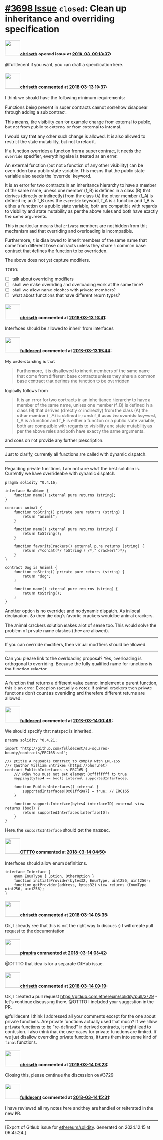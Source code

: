# [\#3698 Issue](https://github.com/ethereum/solidity/issues/3698) `closed`: Clean up inheritance and overriding specification

#### <img src="https://avatars.githubusercontent.com/u/9073706?v=4" width="50">[chriseth](https://github.com/chriseth) opened issue at [2018-03-09 13:37](https://github.com/ethereum/solidity/issues/3698):

@fulldecent if you want, you can draft a specification here.

#### <img src="https://avatars.githubusercontent.com/u/9073706?v=4" width="50">[chriseth](https://github.com/chriseth) commented at [2018-03-13 10:37](https://github.com/ethereum/solidity/issues/3698#issuecomment-372620726):

I think we should have the following minimum requirements:

Functions being present in super contracts cannot somehow disappear through adding a sub contract.

This means, the visibility can for example change from external to public, but not from public to external or from external to internal.

I would say that any other such change is allowed. It is also allowed to restrict the state mutability, but not to relax it.

If a function overrides a function from a super contract, it needs the `override` specifier, everything else is treated as an error.

An external function (but not a function of any other visibility) can be overridden by a public state variable. This means that the public state variable also needs the 'override' keyword.

It is an error for two contracts in an inheritance hierarchy to have a member of the same name, unless one member (f_B) is defined in a class (B) that derives (directly or indirectly) from the class (A) the other member (f_A) is defined in; and: f_B uses the `override` keyword, f_A is a function and f_B is either a function or a public state variable, both are compatible with regards to visibility and state mutability as per the above rules and both have exactly the same arguments. 

This in particular means that `private` members are not hidden from this mechanism and that overriding and overloading is incompatible.

Furthermore, it is disallowed to inherit members of the same name that come from different base contracts unless they share a common base contract that defines the function to be overridden.

The above does not yet capture modifiers.

TODO:

 - [ ] talk about overriding modifiers
 - [ ] shall we make overriding and overloading work at the same time?
 - [ ] shall we allow name clashes with private members?
 - [ ] what about functions that have different return types?

#### <img src="https://avatars.githubusercontent.com/u/9073706?v=4" width="50">[chriseth](https://github.com/chriseth) commented at [2018-03-13 10:41](https://github.com/ethereum/solidity/issues/3698#issuecomment-372622072):

Interfaces should be allowed to inherit from interfaces.

#### <img src="https://avatars.githubusercontent.com/u/382183?u=499298f335f6f4f2b2498c3510275590dd8e67fc&v=4" width="50">[fulldecent](https://github.com/fulldecent) commented at [2018-03-13 19:44](https://github.com/ethereum/solidity/issues/3698#issuecomment-372794028):

My understanding is that

> Furthermore, it is disallowed to inherit members of the same name that come from different base contracts unless they share a common base contract that defines the function to be overridden.

logically follows from

> It is an error for two contracts in an inheritance hierarchy to have a member of the same name, unless one member (f_B) is defined in a class (B) that derives (directly or indirectly) from the class (A) the other member (f_A) is defined in; and: f_B uses the override keyword, f_A is a function and f_B is either a function or a public state variable, both are compatible with regards to visibility and state mutability as per the above rules and both have exactly the same arguments.

and does on not provide any further prescription.

---

Just to clarify, currently all functions are called with dynamic dispatch. 

---

Regarding private functions, I am not sure what the best solution is. Currently we have overrideable with dynamic dispatch.

```solidity
pragma solidity ^0.4.16;

interface HasAName {
    function name() external pure returns (string);
}

contract Animal {
    function toString() private pure returns (string) {
        return "animal";
    }
    
    function name() external pure returns (string) {
        return toString();
    }
    
    function favoriteCrackers() external pure returns (string) {
        return /*concat(*/ toString() /*," crackers")*/;
    }
}

contract Dog is Animal {
    function toString() private pure returns (string) {
        return "dog";
    }
    
    function name() external pure returns (string) {
        return toString();
    }
}
```

Another option is no overrides and no dynamic dispatch. As in local declaration. So then the dog's favorite crackers would be animal crackers.

The animal crackers solution makes a lot of sense too. This would solve the problem of private name clashes (they are allowed).

---

If you can override modifiers, then virtual modifiers should be allowed.

---

Can you please link to the overloading proposal? Yes, overloading is orthogonal to overriding. Because the fully qualified name for functions is the function selector.

---

A function that returns a different value cannot implement a parent function, this is an error. Exception (actually a note): if animal crackers then private functions don't count as overriding and therefore different returns are allowed.

#### <img src="https://avatars.githubusercontent.com/u/382183?u=499298f335f6f4f2b2498c3510275590dd8e67fc&v=4" width="50">[fulldecent](https://github.com/fulldecent) commented at [2018-03-14 00:49](https://github.com/ethereum/solidity/issues/3698#issuecomment-372867979):

We should specify that natspec is inherited.

```
pragma solidity ^0.4.21;

import "http://github.com/fulldecent/su-squares-bounty/contracts/ERC165.sol";

/// @title A reusable contract to comply with ERC-165
/// @author William Entriken (https://phor.net)
contract PublishInterfaces is ERC165 {
    /// @dev You must not set element 0xffffffff to true
    mapping(bytes4 => bool) internal supportedInterfaces;

    function PublishInterfaces() internal {
        supportedInterfaces[0x01ffc9a7] = true; // ERC165
    }

    function supportsInterface(bytes4 interfaceID) external view returns (bool) {
        return supportedInterfaces[interfaceID];
    }
}
```

Here, the `supportsInterface` should get the natspec.

#### <img src="https://avatars.githubusercontent.com/u/9601008?u=9efd0adfccd16b218a02dcfacc5d23e23529c642&v=4" width="50">[OTTTO](https://github.com/OTTTO) commented at [2018-03-14 04:50](https://github.com/ethereum/solidity/issues/3698#issuecomment-372903897):

Interfaces should allow enum definitions.
```
interface Interface {
    enum EnumType { Option, OtherOption } 
    function initiateProvider(bytes32, EnumType, uint256, uint256);
    function getProvider(address, bytes32) view returns (EnumType, uint256, uint256);
}
```

#### <img src="https://avatars.githubusercontent.com/u/9073706?v=4" width="50">[chriseth](https://github.com/chriseth) commented at [2018-03-14 08:35](https://github.com/ethereum/solidity/issues/3698#issuecomment-372942901):

Ok, I already see that this is not the right way to discuss :)
I will create  pull request to the documentation.

#### <img src="https://avatars.githubusercontent.com/u/44281?u=19789513178700ad73a6cf535a40fbbfdc1ad615&v=4" width="50">[pirapira](https://github.com/pirapira) commented at [2018-03-14 08:42](https://github.com/ethereum/solidity/issues/3698#issuecomment-372944703):

@OTTTO that idea is for a separate GitHub issue.

#### <img src="https://avatars.githubusercontent.com/u/9073706?v=4" width="50">[chriseth](https://github.com/chriseth) commented at [2018-03-14 09:19](https://github.com/ethereum/solidity/issues/3698#issuecomment-372954310):

Ok, I created a pull request https://github.com/ethereum/solidity/pull/3729 - let's continue discussing there. @OTTTO I included your suggestion in the PR.

@fulldecent I think I addressed all your comments except for the one about private functions. Are private functions actually used that much? If we allow ``private`` functions to be "re-defined" in derived contracts, it might lead to confusion. I also think that the use-cases for private functions are limited. If we just disallow overriding private functions, it turns them into some kind of ``final`` functions.

#### <img src="https://avatars.githubusercontent.com/u/9073706?v=4" width="50">[chriseth](https://github.com/chriseth) commented at [2018-03-14 09:23](https://github.com/ethereum/solidity/issues/3698#issuecomment-372955367):

Closing this, please continue the discussion on #3729

#### <img src="https://avatars.githubusercontent.com/u/382183?u=499298f335f6f4f2b2498c3510275590dd8e67fc&v=4" width="50">[fulldecent](https://github.com/fulldecent) commented at [2018-03-14 15:31](https://github.com/ethereum/solidity/issues/3698#issuecomment-373063804):

I have reviewed all my notes here and they are handled or reiterated in the new PR.


-------------------------------------------------------------------------------



[Export of Github issue for [ethereum/solidity](https://github.com/ethereum/solidity). Generated on 2024.12.15 at 06:45:24.]
